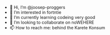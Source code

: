 - 👋 Hi, I’m @joosep-proggers
- 👀 I’m interested in fortntie
- 🌱 I’m currently learning codeing very good
- 💞️ I’m looking to collaborate on noWEHERE
- 📫 How to reach me: behind the Karete Konsum

<!---
joosep-proggers/joosep-proggers is a ✨ special ✨ repository because its `README.md` (this file) appears on your GitHub profile.
You can click the Preview link to take a look at your changes.
--->
